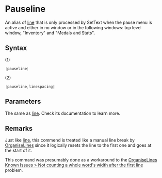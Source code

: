 # Pauseline

An alias of [line](Line.md) that is only processed by SetText when the pause menu is active and either in no window or in the following windows: top level window, "Inventory" and "Medals and Stats".

## Syntax

(1)

````
|pauseline|
````

(2)

````
|pauseline,linespacing|
````

## Parameters

The same as [line](Line.md). Check its documentation to learn more.

## Remarks

Just like [line](Line.md), this commend is treated like a manual line break by [OrganiseLines](../Related%20Systems/Automatic%20Line%20Breaks/OrganiseLines.md) since it logically resets the line to the first one and goes at the start of it.

This command was presumably done as a workaround to the [OrganiseLines Known Issues > Not counting a whole word's width after the first line](../Related%20Systems/Automatic%20Line%20Breaks/OrganiseLines%20Known%20Issues.md#not-counting-a-whole-words-width-after-the-first-line) problem.
